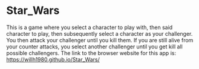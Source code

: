 # Star_Wars
This is a game where you select a character to play with, then said character to play, then subsequently select a character as your challenger. You then attack your challenger until you kill them. If you are still alive from your counter attacks, you select another challenger until you get kill all possible challengers. The link to the browser website for this app is: https://willh1980.github.io/Star_Wars/
